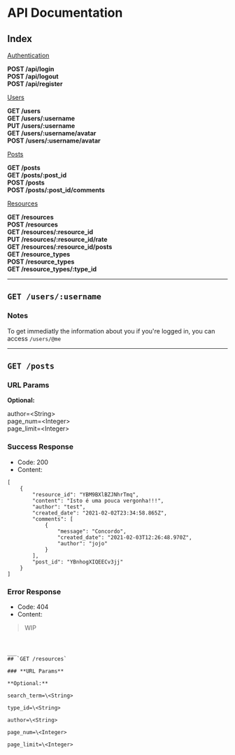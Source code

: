 # API Documentation


## Index

<ins>Authentication</ins>

**POST /api/login**<br/>
**POST /api/logout**<br/>
**POST /api/register**<br/>

<ins>Users</ins>

**GET /users**<br/>
**GET /users/:username**<br/>
**PUT /users/:username**<br/>
**GET /users/:username/avatar**<br/>
**POST /users/:username/avatar**<br/>

<ins>Posts</ins>

**GET /posts**<br/>
**GET /posts/:post_id**<br/>
**POST /posts**<br/>
**POST /posts/:post_id/comments**<br/>

<ins>Resources</ins>

**GET /resources**<br/>
**POST /resources**<br/>
**GET /resources/:resource_id**<br/>
**PUT /resources/:resource_id/rate**<br/>
**GET /resources/:resource_id/posts**<br/>
**GET /resource_types**<br/>
**POST /resource_types**<br/>
**GET /resource_types/:type_id**<br/>

___
## `GET /users/:username`

### **Notes**
To get immediatly the information about you if you're logged in, you can access `/users/@me`
___
## `GET /posts`

### **URL Params**

**Optional:**

author=\<String> <br/>
page_num=\<Integer> <br/>
page_limit=\<Integer> <br/>

### **Success Response**

- Code: 200
- Content:
```
[
    {
        "resource_id": "YBM9BXlBZJNhrTmq",
        "content": "Isto é uma pouca vergonha!!!",
        "author": "test",
        "created_date": "2021-02-02T23:34:58.865Z",
        "comments": [
            {
                "message": "Concordo",
                "created_date": "2021-02-03T12:26:48.970Z",
                "author": "jojo"
            }
        ],
        "post_id": "YBnhogXIQEECv3jj"
    }
]
```

### **Error Response**
- Code: 404
- Content:
> WIP
```


___
## `GET /resources`

### **URL Params**

**Optional:**

search_term=\<String>

type_id=\<String>

author=\<String>

page_num=\<Integer>

page_limit=\<Integer>